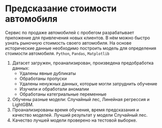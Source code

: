  # Предсказание стоимости автомобиля
 Сервис по продаже автомобилей с пробегом  разрабатывает приложение для привлечения новых клиентов. В нём можно быстро узнать рыночную стоимость своего автомобиля. На основе исторические данные необходимо построить модель для определения стоимости автомобиля.
 `Python`, `Pandas`, `Matplotlib`

 1. Датасет загружен, проанализирован, произведена предобработка данных:
    * Удалены явные дубликаты
    * Обработаны пропуски
    * Удалены ненужных данных, которые могли затруднить обучение
    * Изучили и обработали аномалии
    * Обработаны категриальные переменные
2. Обучены разные модели: Случайный лес, Линейная регрессия и LightGBM.
3. Проанализированы время обучения, время предсказания и качество моделей. Лучший результат у модели Случайный лес.
4. Качество лучшей модели проверено на тестовой выборке.
